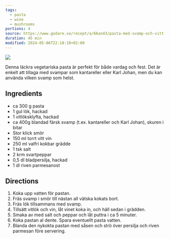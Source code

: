 ```yaml
---
tags:
  - pasta
  - wine
  - mushrooms
portions: 4
source: https://www.godare.se/recept/a/66an43/pasta-med-svamp-och-vitt-vin
duration: 45 min
modified: 2024-05-06T22:18:10+02:00
---
```

![](https://shared.cdn.smp.schibsted.com/v2/images/e71730ab-9758-4039-9e5a-8b01c00ab091?fit=crop&h=668&w=1000&s=223dc10952a10658c60f072f470eab6052eeb7ce)

Denna läckra vegetariska pasta är perfekt för både vardag och fest. Det är enkelt att tillaga med svampar som kantareller eller Karl Johan, men du kan använda vilken svamp som helst.

## Ingredients

- ca 300 g pasta
- 1 gul lök, hackad
- 1 vitlöksklyfta, hackad
- ca 400g blandad färsk svamp (t.ex. kantareller och Karl Johan), skuren i bitar
- Stor klick smör
- 150 ml torrt vitt vin
- 250 ml valfri kokbar grädde
- 1 tsk salt
- 2 krm svartpeppar
- 0,5 dl bladpersilja, hackad
- 1 dl riven parmesanost

## Directions

1. Koka upp vatten för pastan.
2. Fräs svamp i smör till nästan all vätska kokats bort.
3. Fräs lök tillsammans med svamp.
4. Tillsätt vitlök och vin, låt vinet koka in, och häll sedan i grädden.
5. Smaka av med salt och peppar och låt puttra i ca 5 minuter.
6. Koka pastan al dente. Spara eventuellt pasta vatten.
7. Blanda den nykokta pastan med såsen och strö över persilja och riven parmesan före servering.
